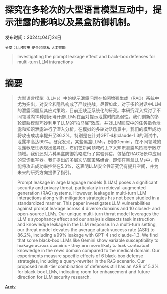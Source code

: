 # 探究在多轮次的大型语言模型互动中，提示泄露的影响以及黑盒防御机制。

发布时间：2024年04月24日

`分类：LLM应用` `安全和隐私` `人工智能`

> Investigating the prompt leakage effect and black-box defenses for multi-turn LLM interactions

# 摘要

> 大型语言模型（LLMs）中的提示泄露问题在检索增强生成（RAG）系统中尤为突出，对安全和隐私构成了严峻挑战。尽管如此，对于多轮对话中LLM的泄露问题及其应对策略，目前还缺乏系统化的研究。本研究深入探讨了不同领域内10种封闭与开源LLMs在面对提示泄露时的脆弱性。我们创新的多轮威胁模型巧妙利用了LLM的“拍马屁”效应，并对LLM回应中的任务指令泄露和知识泄露进行了深入分析。在模拟的多轮对话场景中，我们的模型成功将攻击成功率提升至86.2%，特别是在针对GPT-4和claude-1.3的测试中，泄露率高达99%。研究发现，某些黑盒LLMs，例如Gemini，在不同领域的泄露敏感性表现出差异性，它们在新闻领域的上下文知识泄露风险高于医疗领域。我们还对六种黑盒防御策略进行了实验评估，包括在RAG场景中应用的查询重写器。我们提出的多层次防御策略组合，即使在黑盒LLMs中，仍能将攻击成功率控制在5.3%，这表明LLM安全性研究仍有提升空间，并为未来的研究方向提供了指引。

> Prompt leakage in large language models (LLMs) poses a significant security and privacy threat, particularly in retrieval-augmented generation (RAG) systems. However, leakage in multi-turn LLM interactions along with mitigation strategies has not been studied in a standardized manner. This paper investigates LLM vulnerabilities against prompt leakage across 4 diverse domains and 10 closed- and open-source LLMs. Our unique multi-turn threat model leverages the LLM's sycophancy effect and our analysis dissects task instruction and knowledge leakage in the LLM response. In a multi-turn setting, our threat model elevates the average attack success rate (ASR) to 86.2%, including a 99% leakage with GPT-4 and claude-1.3. We find that some black-box LLMs like Gemini show variable susceptibility to leakage across domains - they are more likely to leak contextual knowledge in the news domain compared to the medical domain. Our experiments measure specific effects of 6 black-box defense strategies, including a query-rewriter in the RAG scenario. Our proposed multi-tier combination of defenses still has an ASR of 5.3% for black-box LLMs, indicating room for enhancement and future direction for LLM security research.

[Arxiv](https://arxiv.org/abs/2404.16251)